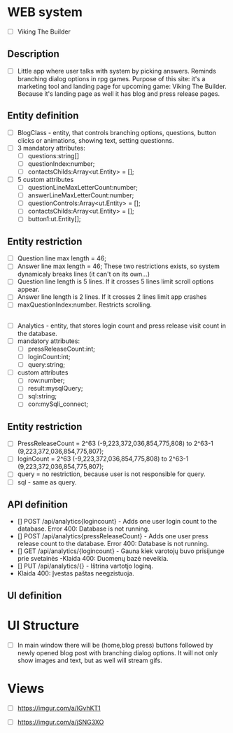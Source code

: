 # WEB system
- [ ] Viking The Builder

## Description
- [ ] Little app where user talks with system by picking answers. Reminds branching dialog options in rpg games. Purpose of this site: it's a marketing tool and landing page for upcoming game: Viking The Builder. Because it's landing page as well it has blog and press release pages.

## Entity definition
- [ ] BlogClass - entity, that controls branching options, questions, button clicks or animations, showing text, setting questionns.
- [ ] 3 mandatory attributes:
    - [ ] questions:string[]
    - [ ] questionIndex:number;
    - [ ] contactsChilds:Array<ut.Entity> = [];
- [ ] 5 custom attributes
    - [ ] questionLineMaxLetterCount:number;
    - [ ] answerLineMaxLetterCount:number;
    - [ ] questionControls:Array<ut.Entity> = [];
    - [ ] contactsChilds:Array<ut.Entity> = [];
    - [ ] button1:ut.Entity[];
    
## Entity restriction
- [ ] Question line max length = 46;
- [ ] Answer line max length = 46; These two restrictions exists, so system dynamicaly breaks lines (it can't on its own...)
- [ ] Question line length is 5 lines. If it crosses 5 lines limit scroll options appear.
- [ ] Answer line length is 2 lines. If it crosses 2 lines limit app crashes
- [ ] maxQuestionIndex:number. Restricts scrolling.

##
- [ ] Analytics - entity, that stores login count and press release visit count in the database. 
- [ ] mandatory attributes:
    - [ ] pressReleaseCount:int;
    - [ ] loginCount:int;
    - [ ] query:string;
- [ ] custom attributes
    - [ ] row:number;
    - [ ] result:mysqlQuery;
    - [ ] sql:string;
    - [ ] con:mySqli_connect;

## Entity restriction
- [ ] PressReleaseCount = 2^63 (-9,223,372,036,854,775,808) to 2^63-1 (9,223,372,036,854,775,807);
- [ ] loginCount = 2^63 (-9,223,372,036,854,775,808) to 2^63-1 (9,223,372,036,854,775,807);
- [ ] query = no restriction, because user is not responsible for query.
- [ ] sql - same as query.

## API definition 

 - [] POST /api/analytics{logincount} - Adds one user login count to the database.
  Error 400: Database is not running.
 - [] POST /api/analytics{pressReleaseCount} - Adds one user press release count to the database.
  Error 400: Database is not running. 
 - [] GET /api/analytics/{logincount} - Gauna kiek varotojų buvo prisijunge prie svetainės
 -Klaida 400: Duomenų bazė neveikia.   
 - [] PUT /api/analytics/{} - Ištrina vartotjo loginą.
 - Klaida 400: Įvestas paštas neegzistuoja. 
 

## UI definition
# UI Structure
- [ ] In main window there will be (home,blog press) buttons followed by newly opened blog post with branching dialog options. It will not only show images and text, but as well will stream gifs.
# Views
- [ ] https://imgur.com/a/lGvhKT1
- [ ] https://imgur.com/a/jSNG3XO


